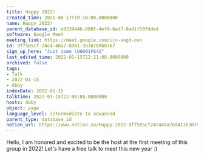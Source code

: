 ```yaml
---
title: Happy 2022!
created_time: 2021-08-17T19:10:00.0000000
name: Happy 2022!
parent_database_id: e9339446-880f-4ef0-8ad7-8ad1f507dded
software: Google Meet
meeting_link: https://meet.google.com/ijn-vugd-osn
id: dff585cf-24c4-48a7-8d41-3b30708b0767
sign_up_here: "Just come \U0001F642"
last_edited_time: 2022-01-15T22:21:00.0000000
archived: false
tags:
- Talk
- 2022-01-15
- Abby
indexDate: 2022-01-15
talktime: 2022-01-15T22:00:00.0000000
hosts: Abby
object: page
language_level: intermediate to advanced
parent_type: database_id
notion_url: https://www.notion.so/Happy-2022-dff585cf24c448a78d413b30708b0767
---
```


Hello, I am honored and excited to be the host at the first meeting of this group in 2022! Let's have a free talk to meet this new year :)





